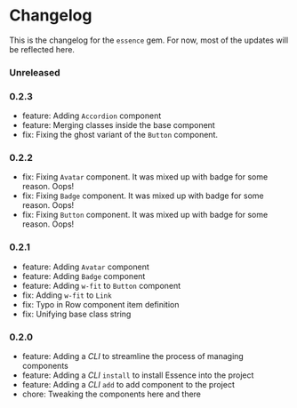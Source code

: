 # Changelog

This is the changelog for the `essence` gem. For now, most of the updates will be reflected here.

### Unreleased

### 0.2.3

- feature: Adding `Accordion` component
- feature: Merging classes inside the base component
- fix: Fixing the ghost variant of the `Button` component.

### 0.2.2

- fix: Fixing `Avatar` component. It was mixed up with badge for some reason. Oops!
- fix: Fixing `Badge` component. It was mixed up with badge for some reason. Oops!
- fix: Fixing `Button` component. It was mixed up with badge for some reason. Oops!

### 0.2.1

- feature: Adding `Avatar` component
- feature: Adding `Badge` component
- feature: Adding `w-fit` to `Button` component
- fix: Adding `w-fit` to `Link`
- fix: Typo in Row component item definition
- fix: Unifying base class string

### 0.2.0

- feature: Adding a _CLI_ to streamline the process of managing components
- feature: Adding a _CLI_ `install` to install Essence into the project
- feature: Adding a _CLI_ `add` to add component to the project
- chore: Tweaking the components here and there
